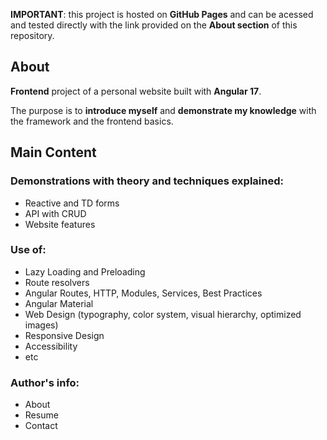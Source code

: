 **IMPORTANT**: this project is hosted on **GitHub Pages** and can be acessed and tested directly with the link provided on the **About section** of this repository.

## About

**Frontend** project of a personal website built with **Angular 17**. 

The purpose is to **introduce myself** and **demonstrate my knowledge** with the framework and the frontend basics. 

## Main Content

### Demonstrations with theory and techniques explained:
- Reactive and TD forms
- API with CRUD
- Website features

### Use of:
- Lazy Loading and Preloading
- Route resolvers
- Angular Routes, HTTP, Modules, Services, Best Practices
- Angular Material
- Web Design (typography, color system, visual hierarchy, optimized images)
- Responsive Design
- Accessibility
- etc

### Author's info:
- About
- Resume
- Contact
